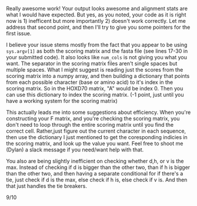 Really awesome work! Your output looks awesome and alignment stats are what I would have expected. But yes, as you noted, your code as it is right now is 1) inefficent but more importantly 2) doesn't work correctly. Let me address that second point, and then I'll try to give you some pointers for the first issue.

I believe your issue stems mostly from the fact that you appear to be using `sys.argv[1]` as both the scoring matrix and the fasta file (see lines 17-30 in your submitted code). It also looks like `num_cols` is not giving you what you want. The separator in the scoring matrix files aren't single spaces but multiple spaces. What I might suggest is reading just the scores from the scoring matrix into a numpy array, and then building a dictionary that points from each possible character (base or amino acid) to it's index in the scoring matrix. So in the HOXD70 matrix, "A" would be index 0. Then you can use this dictionary to index the scoring matrix. (-1 point, just until you have a working system for the scoring matrix)

This actually leads me into some suggestions about efficiency. When you're constructing your F matrix, and you're checking the scoring matrix, you don't need to loop through the entire scoring matrix until you find the correct cell. Rather,just figure out the current character in each sequence, then use the dictionary I just mentioned to get the coresponding indicies in the scoring matrix, and look up the value you want. Feel free to shoot me (Dylan) a slack message if you need/want help with that.

You also are being slightly inefficient on checking whether d,h, or v is the max. Instead of checking if d is bigger than the other two, than if h is bigger than the other two, and then having a separate conditional for if there's a tie, just check if d is the max, else check if h is, else check if v is. And then that just handles the tie breakers.

9/10
